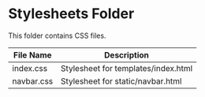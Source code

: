 # Stylesheets Folder

This folder contains CSS files.


| File Name      | Description                                   |
|----------------|-----------------------------------------------|
| index.css      | Stylesheet for templates/index.html           |
| navbar.css     | Stylesheet for static/navbar.html             |
